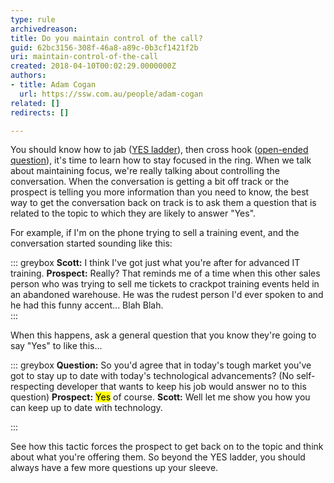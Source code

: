 ```yaml
---
type: rule
archivedreason: 
title: Do you maintain control of the call?
guid: 62bc3156-308f-46a8-a89c-0b3cf1421f2b
uri: maintain-control-of-the-call
created: 2018-04-10T00:02:29.0000000Z
authors:
- title: Adam Cogan
  url: https://ssw.com.au/people/adam-cogan
related: []
redirects: []

---
```


You should know how to jab ([YES ladder](/_layouts/15/FIXUPREDIRECT.ASPX?WebId=3dfc0e07-e23a-4cbb-aac2-e778b71166a2&amp;TermSetId=07da3ddf-0924-4cd2-a6d4-a4809ae20160&amp;TermId=ff214e08-7bf1-4604-9047-1c1f40d2339a)), then cross hook ([open-ended question](/_layouts/15/FIXUPREDIRECT.ASPX?WebId=3dfc0e07-e23a-4cbb-aac2-e778b71166a2&amp;TermSetId=07da3ddf-0924-4cd2-a6d4-a4809ae20160&amp;TermId=a593e557-4033-4cb1-b1dd-c6c1e66c0004)), it's time to learn how to stay focused in the ring. When we talk about maintaining focus, we're really talking about controlling the conversation. When the conversation is getting a bit off track or the prospect is telling you more information than you need to know, the best way to get the conversation back on track is to ask them a question that is related to the topic to which they are likely to answer "Yes".

For example, if I'm on the phone trying to sell a training event, and the conversation started sounding like this:

<!--endintro-->


::: greybox
 **Scott:** I think I've got just what you're after for advanced IT training.
 **Prospect:** Really? That reminds me of a time when this other sales person who was trying to sell me tickets to crackpot training events held in an abandoned warehouse. He was the rudest person I'd ever spoken to and he had this funny accent... Blah Blah.  
:::

When this happens, ask a general question that you know they're going to say "Yes" to like this...


::: greybox
 **Question:** So you'd agree that in today's tough market you've got to stay up to date with today's technological advancements? (No self-respecting developer that wants to keep his job would answer no to this question)
 **Prospect:** <mark>Yes</mark> of course.
 **Scott:** Well let me show you how you can keep up to date with technology.

:::

See how this tactic forces the prospect to get back on to the topic and think about what you're offering them. So beyond the YES ladder, you should always have a few more questions up your sleeve.
